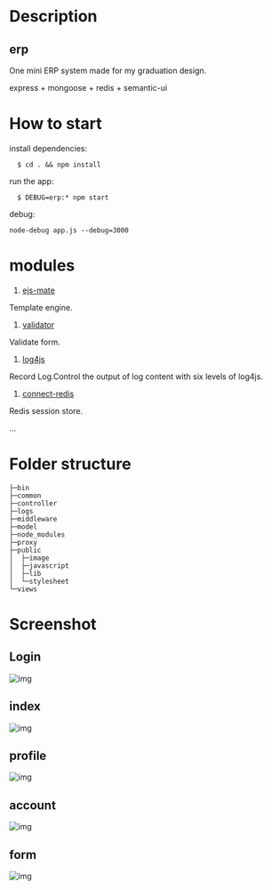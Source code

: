 # Description

## erp

One mini ERP system made for my graduation design.

express + mongoose + redis + semantic-ui

# How to start

install dependencies:

```
  $ cd . && npm install
```

run the app:

```
  $ DEBUG=erp:* npm start
```

debug:

```
node-debug app.js --debug=3000

```
# modules

1. [ejs-mate](https://github.com/JacksonTian/ejs-mate)

Template engine.

1. [validator](https://www.npmjs.com/package/validator#server-side-usage)

Validate form.

1. [log4js](http://blog.fens.me/nodejs-log4js/)

Record Log.Control the output of log content with six levels of log4js.

1. [connect-redis](https://www.npmjs.com/package/connect-redis)

Redis session store.

...

# Folder structure

```
├─bin
├─common
├─controller
├─logs
├─middleware
├─model
├─node_modules
├─proxy
├─public
│  ├─image
│  ├─javascript
│  ├─lib
│  └─stylesheet
└─views
```

# Screenshot

## Login

![img](http://thumbsnap.com/i/FBoJSuxm.png?0725)

## index

![img](http://img.hoop8.com/1607C/F1XJaPDP.png)

## profile

![img](http://thumbsnap.com/i/oHGsJoft.png?0725)

## account

![img](http://img.hoop8.com/1607C/qNDkz6z5.png)

## form

![img](http://img.hoop8.com/1607C/IY44soD2.png)